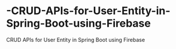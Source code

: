 # -CRUD-APIs-for-User-Entity-in-Spring-Boot-using-Firebase
 CRUD APIs for User Entity in Spring Boot using Firebase
